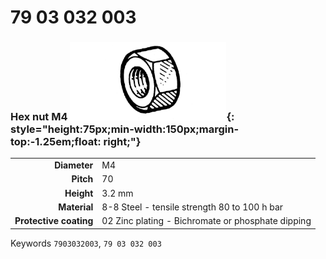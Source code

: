 # 79 03 032 003

### Hex nut M4 ![](../assets/images/parts/hex_bolt.png){: style="height:75px;min-width:150px;margin-top:-1.25em;float: right;"}

|   |   |
|---:|---|
**Diameter** | M4
**Pitch** |70
**Height** |3.2 mm
**Material** | 8-8 Steel - tensile strength 80 to 100 h bar
**Protective coating** | 02 Zinc plating - Bichromate or phosphate dipping

Keywords `7903032003`, `79 03 032 003`

